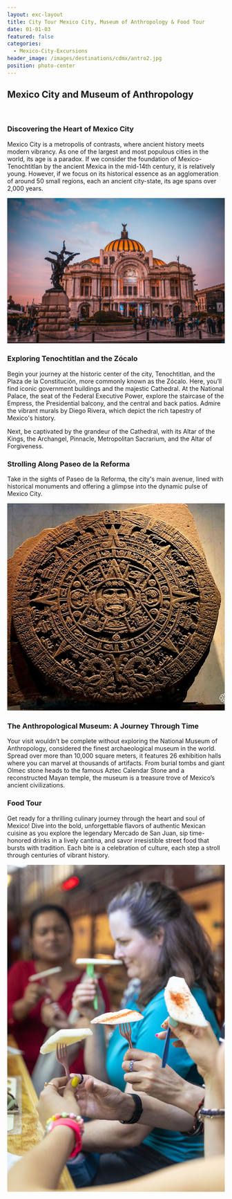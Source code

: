 ```yaml
---
layout: exc-layout
title: City Tour Mexico City, Museum of Anthropology & Food Tour
date: 01-01-03
featured: false
categories:
  - Mexico-City-Excursions
header_image: /images/destinations/cdmx/antro2.jpg
position: photo-center
---
```

## Mexico City and Museum of Anthropology  
&nbsp;  

### Discovering the Heart of Mexico City

Mexico City is a metropolis of contrasts, where ancient history meets modern vibrancy. As one of the largest and most populous cities in the world, its age is a paradox. If we consider the foundation of Mexico-Tenochtitlan by the ancient Mexica in the mid-14th century, it is relatively young. However, if we focus on its historical essence as an agglomeration of around 50 small regions, each an ancient city-state, its age spans over 2,000 years.

![Museo de Antropologia](/images/destinations/cdmx/cdmx10.jpg)

### Exploring Tenochtitlan and the Zócalo

Begin your journey at the historic center of the city, Tenochtitlan, and the Plaza de la Constitución, more commonly known as the Zócalo. Here, you’ll find iconic government buildings and the majestic Cathedral. At the National Palace, the seat of the Federal Executive Power, explore the staircase of the Empress, the Presidential balcony, and the central and back patios. Admire the vibrant murals by Diego Rivera, which depict the rich tapestry of Mexico's history.

Next, be captivated by the grandeur of the Cathedral, with its Altar of the Kings, the Archangel, Pinnacle, Metropolitan Sacrarium, and the Altar of Forgiveness.

### Strolling Along Paseo de la Reforma

Take in the sights of Paseo de la Reforma, the city's main avenue, lined with historical monuments and offering a glimpse into the dynamic pulse of Mexico City.

![Museo de Antropologia](/images/destinations/cdmx/sol.jpg)

### The Anthropological Museum: A Journey Through Time

Your visit wouldn’t be complete without exploring the National Museum of Anthropology, considered the finest archaeological museum in the world. Spread over more than 10,000 square meters, it features 26 exhibition halls where you can marvel at thousands of artifacts. From burial tombs and giant Olmec stone heads to the famous Aztec Calendar Stone and a reconstructed Mayan temple, the museum is a treasure trove of Mexico’s ancient civilizations.

### Food Tour

Get ready for a thrilling culinary journey through the heart and soul of Mexico! Dive into the bold, unforgettable flavors of authentic Mexican cuisine as you explore the legendary Mercado de San Juan, sip time-honored drinks in a lively cantina, and savor irresistible street food that bursts with tradition. Each bite is a celebration of culture, each step a stroll through centuries of vibrant history.



![Food Tour Coyoacan](/images/destinations/cdmx/foodtour1.jpg)

